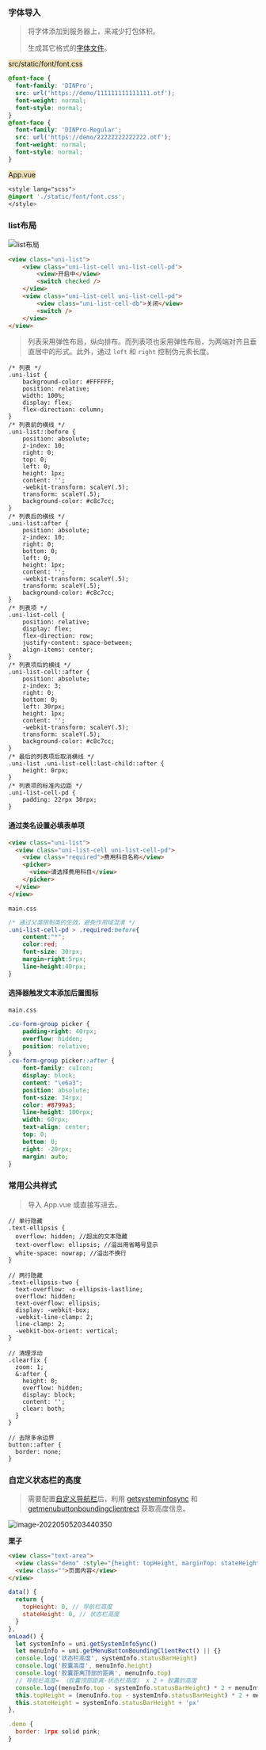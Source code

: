 ### 字体导入

> 将字体添加到服务器上，来减少打包体积。
>
> 生成其它格式的[字体文件](https://www.csdn.net/tags/MtjaggwsMjk1NTgtYmxvZwO0O0OO0O0O.html)。

<span style="background: #efe0b9">src/static/font/font.css</span>

```css
@font-face {
  font-family: 'DINPro';
  src: url('https://demo/111111111111111.otf');
  font-weight: normal;
  font-style: normal;
}
@font-face {
  font-family: 'DINPro-Regular';
  src: url('https://demo/22222222222222.otf');
  font-weight: normal;
  font-style: normal;
}
```



<span style="background: #efe0b9">App.vue</span>

```css
<style lang="scss">
@import './static/font/font.css';
</style>
```



### list布局

![list布局](./img/list布局.png)

```html
<view class="uni-list">
    <view class="uni-list-cell uni-list-cell-pd">
        <view>开启中</view>
        <switch checked />
    </view>
    <view class="uni-list-cell uni-list-cell-pd">
        <view class="uni-list-cell-db">关闭</view>
        <switch />
    </view>
</view>
```

> 列表采用弹性布局，纵向排布。而列表项也采用弹性布局，为两端对齐且垂直居中的形式。此外，通过 `left` 和 `right` 控制伪元素长度。

```less
/* 列表 */
.uni-list {
	background-color: #FFFFFF;
	position: relative;
	width: 100%;
	display: flex;
	flex-direction: column;
}
/* 列表前的横线 */
.uni-list::before {
    position: absolute;
    z-index: 10;
    right: 0;
    top: 0;
    left: 0;
    height: 1px;
    content: '';
    -webkit-transform: scaleY(.5);
    transform: scaleY(.5);
    background-color: #c8c7cc;
}
/* 列表后的横线 */
.uni-list:after {
	position: absolute;
	z-index: 10;
	right: 0;
	bottom: 0;
	left: 0;
	height: 1px;
	content: '';
	-webkit-transform: scaleY(.5);
	transform: scaleY(.5);
	background-color: #c8c7cc;
}
/* 列表项 */
.uni-list-cell {
	position: relative;
	display: flex;
	flex-direction: row;
	justify-content: space-between;
	align-items: center;
}
/* 列表项后的横线 */
.uni-list-cell::after {
	position: absolute;
	z-index: 3;
	right: 0;
	bottom: 0;
	left: 30rpx;
	height: 1px;
	content: '';
	-webkit-transform: scaleY(.5);
	transform: scaleY(.5);
	background-color: #c8c7cc;
}
/* 最后的列表项后取消横线 */
.uni-list .uni-list-cell:last-child::after {
	height: 0rpx;
}
/* 列表项的标准内边距 */
.uni-list-cell-pd {
	padding: 22rpx 30rpx;
}

```

#### 通过类名设置必填表单项

```html
<view class="uni-list">
  <view class="uni-list-cell uni-list-cell-pd">
    <view class="required">费用科目名称</view>
    <picker>
      <view>请选择费用科目</view>
    </picker>
  </view>
</view>
```

`main.css`

```css
/* 通过父类限制类的生效，避免作用域混淆 */
.uni-list-cell-pd > .required:before{
	content:"*";
	color:red;
	font-size: 30rpx;
	margin-right:5rpx;
	line-height:40rpx;
}
```

#### 选择器触发文本添加后置图标

`main.css`

```css
.cu-form-group picker {
	padding-right: 40rpx;
	overflow: hidden;
	position: relative;
}
.cu-form-group picker::after {
	font-family: cuIcon;
	display: block;
	content: "\e6a3";
	position: absolute;
	font-size: 34rpx;
	color: #8799a3;
	line-height: 100rpx;
	width: 60rpx;
	text-align: center;
	top: 0;
	bottom: 0;
	right: -20rpx;
	margin: auto;
}
```



### 常用公共样式

> 导入 App.vue 或直接写进去。

```less
// 单行隐藏
.text-ellipsis {
  overflow: hidden; //超出的文本隐藏
  text-overflow: ellipsis; //溢出用省略号显示
  white-space: nowrap; //溢出不换行
}

// 两行隐藏
.text-ellipsis-two {
  text-overflow: -o-ellipsis-lastline;
  overflow: hidden;
  text-overflow: ellipsis;
  display: -webkit-box;
  -webkit-line-clamp: 2;
  line-clamp: 2;
  -webkit-box-orient: vertical;
}

// 清理浮动
.clearfix {
  zoom: 1;
  &:after {
    height: 0;
    overflow: hidden;
    display: block;
    content: '';
    clear: both;
  }
}

// 去除多余边界
button::after {
  border: none;
}
```



### 自定义状态栏的高度

> 需要配置[自定义导航栏](https://uniapp.dcloud.io/collocation/pages.html#globalstyle)后，利用 [getsysteminfosync](https://uniapp.dcloud.io/api/system/info.html#getsysteminfosync) 和 [getmenubuttonboundingclientrect](https://uniapp.dcloud.io/api/ui/menuButton.html#getmenubuttonboundingclientrect) 获取高度信息。

![image-20220505203440350](./img/状态栏.jpg)



**栗子**

```html
<view class="text-area">
  <view class="demo" :style="{height: topHeight, marginTop: stateHeight}">测试高度</view>
  <view class="">页面内容</view>
</view>
```
```javascript
data() {
  return {
    topHeight: 0, // 导航栏高度
    stateHeight: 0, // 状态栏高度
  }
},
onLoad() {
  let systemInfo = uni.getSystemInfoSync()
  let menuInfo = uni.getMenuButtonBoundingClientRect() || {}
  console.log('状态栏高度', systemInfo.statusBarHeight)
  console.log('胶囊高度', menuInfo.height)
  console.log('胶囊距离顶部的距离', menuInfo.top)
  // 导航栏高度= （胶囊顶部距离-状态栏高度） x 2 + 胶囊的高度
  console.log((menuInfo.top - systemInfo.statusBarHeight) * 2 + menuInfo.height)
  this.topHeight = (menuInfo.top - systemInfo.statusBarHeight) * 2 + menuInfo.height + 'px'
  this.stateHeight = systemInfo.statusBarHeight + 'px'
},

.demo {
  border: 1rpx solid pink;
}
```




